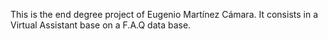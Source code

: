 This is the end degree project of Eugenio Martínez Cámara. It consists in a Virtual Assistant base on a F.A.Q data base.